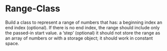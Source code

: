 # Range-Class
Build a class to represent a range of numbers that has:  a beginning index an end index (optional). If there is no end index, the range should include only the passed-in start value. a ‘step’ (optional) it should not store the range as an array of numbers or with a storage object; it should work in constant space.
